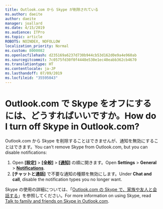 ```yaml
---
title: Outlook.com から Skype が削除されている
ms.author: daeite
author: daeite
manager: joallard
ms.date: 4/15/2019
ms.audience: ITPro
ms.topic: article
ROBOTS: NOINDEX, NOFOLLOW
localization_priority: Normal
ms.custom: 8000082
ms.openlocfilehash: d235169a6237d730b944cb53d162d0e9a4e960ab
ms.sourcegitcommit: 7c0575fd30f0f4448e530e1ec40eabb362cb4670
ms.translationtype: HT
ms.contentlocale: ja-JP
ms.lasthandoff: 07/09/2019
ms.locfileid: "35595043"
---
```

# <a name="how-do-i-turn-off-skype-in-outlookcom"></a><span data-ttu-id="c399c-102">Outlook.com で Skype をオフにするには、どうすればいいですか。</span><span class="sxs-lookup"><span data-stu-id="c399c-102">How do I turn off Skype in Outlook.com?</span></span>

<span data-ttu-id="c399c-103">Outlook.com から Skype を削除することはできませんが、通知を無効にすることはできます。</span><span class="sxs-lookup"><span data-stu-id="c399c-103">You can't remove Skype from Outlook.com, but you can disable notifications:</span></span>

1. <span data-ttu-id="c399c-104">Open **[設定]** > **[全般]** > **[[通知]](https://outlook.live.com/mail/options/general/notifications)** の順に開きます。</span><span class="sxs-lookup"><span data-stu-id="c399c-104">Open **Settings** > **General** > **[Notifications](https://outlook.live.com/mail/options/general/notifications)**.</span></span> 
2. <span data-ttu-id="c399c-105">**[チャットと通話]** で不要な通知の種類を無効にします。</span><span class="sxs-lookup"><span data-stu-id="c399c-105">Under **Chat and call**, disable the notification types you no longer want.</span></span>

<span data-ttu-id="c399c-106">Skype の使用の詳細については、「[Outlook.com の Skype で、家族や友人と会話する](https://support.office.com/article/83c6a5b1-3921-479c-b9e9-e753ce59c1fa?wt.mc_id=Office_Outlook_com_Alchemy)」を参照してください。</span><span class="sxs-lookup"><span data-stu-id="c399c-106">For more information on using Skype, read [Talk to family and friends on Skype in Outlook.com](https://support.office.com/article/83c6a5b1-3921-479c-b9e9-e753ce59c1fa?wt.mc_id=Office_Outlook_com_Alchemy).</span></span>
